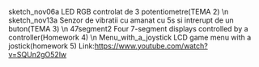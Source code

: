 sketch_nov06a  LED RGB controlat de 3 potentiometre(TEMA 2)
\n
sketch_nov13a  Senzor de vibratii cu amanat cu 5s si intrerupt de un buton(TEMA 3)
\n
47segment2 Four 7-segment displays controlled by a controller(Homework 4)
\n
Menu_with_a_joystick  LCD game menu with a jostick(homework 5) Link:https://www.youtube.com/watch?v=SQUn2gO52lw
